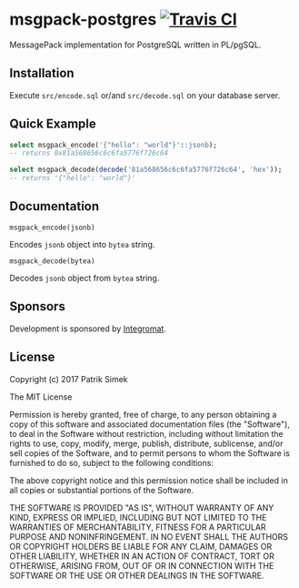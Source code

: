 # msgpack-postgres [![Travis CI][travis-image]][travis-url]

MessagePack implementation for PostgreSQL written in PL/pgSQL.

## Installation

Execute `src/encode.sql` or/and `src/decode.sql` on your database server.

## Quick Example

```sql
select msgpack_encode('{"hello": "world"}'::jsonb);
-- returns 0x81a568656c6c6fa5776f726c64

select msgpack_decode(decode('81a568656c6c6fa5776f726c64', 'hex'));
-- returns '{"hello": "world"}'
```

## Documentation

`msgpack_encode(jsonb)`

Encodes `jsonb` object into `bytea` string.

`msgpack_decode(bytea)`

Decodes `jsonb` object from `bytea` string.

## Sponsors

Development is sponsored by [Integromat](https://www.integromat.com/en/integrations/postgres).

## License

Copyright (c) 2017 Patrik Simek

The MIT License

Permission is hereby granted, free of charge, to any person obtaining a copy of this software and associated documentation files (the "Software"), to deal in the Software without restriction, including without limitation the rights to use, copy, modify, merge, publish, distribute, sublicense, and/or sell copies of the Software, and to permit persons to whom the Software is furnished to do so, subject to the following conditions:

The above copyright notice and this permission notice shall be included in all copies or substantial portions of the Software.

THE SOFTWARE IS PROVIDED "AS IS", WITHOUT WARRANTY OF ANY KIND, EXPRESS OR IMPLIED, INCLUDING BUT NOT LIMITED TO THE WARRANTIES OF MERCHANTABILITY, FITNESS FOR A PARTICULAR PURPOSE AND NONINFRINGEMENT. IN NO EVENT SHALL THE AUTHORS OR COPYRIGHT HOLDERS BE LIABLE FOR ANY CLAIM, DAMAGES OR OTHER LIABILITY, WHETHER IN AN ACTION OF CONTRACT, TORT OR OTHERWISE, ARISING FROM, OUT OF OR IN CONNECTION WITH THE SOFTWARE OR THE USE OR OTHER DEALINGS IN THE SOFTWARE.

[travis-image]: https://img.shields.io/travis/patriksimek/msgpack-postgres/master.svg?style=flat-square&label=unit
[travis-url]: https://travis-ci.org/patriksimek/msgpack-postgres
